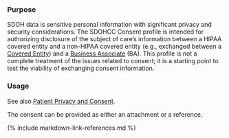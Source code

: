 
### Purpose
SDOH data is sensitive personal information with significant privacy and security considerations. The SDOHCC Consent profile is intended for authorizing disclosure of the subject of care’s information between a HIPAA covered entity and a non-HIPAA covered entity (e.g., exchanged between a [Covered Entity](https://www.hhs.gov/hipaa/for-professionals/covered-entities/index.html)) and a [Business Associate](https://www.hhs.gov/hipaa/for-professionals/privacy/guidance/business-associates/index.html) (BA). This profile is not a complete treatment of the issues related to consent; it is a starting point to test the viability of exchanging consent information.

### Usage
See also [Patient Privacy and Consent](privacy_and_security.html#patient-privacy-and-consent).

The consent can be provided as either an attachment or a reference.

{% include markdown-link-references.md %}